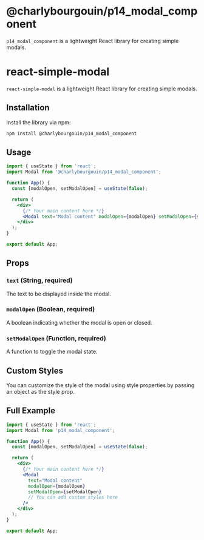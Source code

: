 # @charlybourgouin/p14_modal_component
`p14_modal_component` is a lightweight React library for creating simple modals.

# react-simple-modal

`react-simple-modal` is a lightweight React library for creating simple modals.

## Installation

Install the library via npm:

```bash
npm install @charlybourgouin/p14_modal_component
```

## Usage

```jsx
import { useState } from 'react';
import Modal from '@charlybourgouin/p14_modal_component';

function App() {
  const [modalOpen, setModalOpen] = useState(false);

  return (
    <div>
      {/* Your main content here */}
      <Modal text="Modal content" modalOpen={modalOpen} setModalOpen={setModalOpen} />
    </div>
  );
}

export default App;

```

## Props

### ```text``` (String, required)
The text to be displayed inside the modal.

### ```modalOpen``` (Boolean, required)
A boolean indicating whether the modal is open or closed.

### ```setModalOpen``` (Function, required)
A function to toggle the modal state.

## Custom Styles

You can customize the style of the modal using style properties by passing an object as the style prop.

## Full Example

```jsx
import { useState } from 'react';
import Modal from 'p14_modal_component';

function App() {
  const [modalOpen, setModalOpen] = useState(false);

  return (
    <div>
      {/* Your main content here */}
      <Modal
        text="Modal content"
        modalOpen={modalOpen}
        setModalOpen={setModalOpen}
        // You can add custom styles here
      />
    </div>
  );
}

export default App;


```